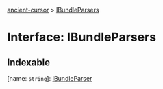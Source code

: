 [ancient-cursor](../README.md) > [IBundleParsers](../interfaces/ibundleparsers.md)



# Interface: IBundleParsers

## Indexable

\[name: `string`\]:&nbsp;[IBundleParser](ibundleparser.md)

